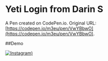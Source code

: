 # Yeti Login from Darin S

A Pen created on CodePen.io. Original URL: [https://codepen.io/m3eu/pen/VwYBbwO](https://codepen.io/m3eu/pen/VwYBbwO).

##Demo

[![Instagram](https://img.shields.io/badge/Instagram-%23E4405F.svg?style=for-the-badge&logo=Instagram&logoColor=white))](https://www.instagram.com/reel/CpzQlmFgDH1/?igshid=ODM2MWFjZDg=)


